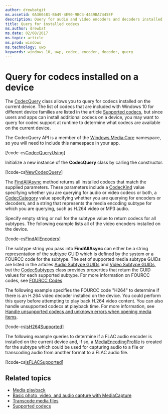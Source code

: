 ```yaml
---
author: drewbatgit
ms.assetid: 0A360481-B649-4E90-9BC4-4449BA7445EF
description: Query for audio and video encoders and decoders installed on a device.
title: Query for installed codecs
ms.author: drewbat
ms.date: 02/08/2017
ms.topic: article
ms.prod: windows
ms.technology: uwp
keywords: windows 10, uwp, codec, encoder, decoder, query
---
```


# Query for codecs installed on a device
The [CodecQuery](https://docs.microsoft.com/en-us/uwp/api/windows.media.core.codecquery) class allows you to query for codecs installed on the current device. The list of codecs that are included with Windows 10 for different device families are listed in the article [Supported codecs](supported-codecs.md), but since users and apps can install additional codecs on a device, you may want to query for codec support at runtime to determine what codecs are available on the current device.

The CodecQuery API is a member of the [Windows.Media.Core](https://docs.microsoft.com/en-us/uwp/api/windows.media.core) namespace, so you will need to include this namespace in your app.

[!code-cs[CodecQueryUsing](./code/TranscodeWin10/cs/MainPage.xaml.cs#SnippetCodecQueryUsing)]

Initialize a new instance of the **CodecQuery** class by calling the constructor.

[!code-cs[NewCodecQuery](./code/TranscodeWin10/cs/MainPage.xaml.cs#SnippetNewCodecQuery)]

The [FindAllAsync](https://docs.microsoft.com/en-us/uwp/api/windows.media.core.codecquery#Windows_Media_Core_CodecQuery_FindAllAsync_Windows_Media_Core_CodecKind_Windows_Media_Core_CodecCategory_System_String_) method returns all installed codecs that match the supplied parameters. These parameters include a [CodecKind](https://docs.microsoft.com/en-us/uwp/api/windows.media.core.codeckind) value specifying whether you are querying for audio or video codecs or both, a [CodecCategory](https://docs.microsoft.com/en-us/uwp/api/windows.media.core.codeccategory) value specifying whether you are querying for encoders or decoders, and a string that represents the media encoding subtype for which you are querying, such as H.264 video or MP3 audio.

Specify empty string or null for the subtype value to return codecs for all subtypes. The following example lists all of the video encoders installed on the device.

[!code-cs[FindAllEncoders](./code/TranscodeWin10/cs/MainPage.xaml.cs#SnippetFindAllEncoders)]

The subtype string you pass into **FindAllAsync** can either be a string representation of the subtype GUID which is defined by the system or a FOURCC code for the subtype. The set of supported media subtype GUIDs are listed in the articles [Audio Subtype GUIDs](https://msdn.microsoft.com/library/windows/desktop/aa372553(v=vs.85).aspx) and [Video Subtype GUIDs](https://msdn.microsoft.com/library/windows/desktop/aa370819(v=vs.85).aspx), but the [CodecSubtypes](https://docs.microsoft.com/en-us/uwp/api/windows.media.core.codecsubtypes) class provides properties that return the GUID values for each supported subtype. For more information on FOURCC codes, see [FOURCC Codes](https://msdn.microsoft.com/library/windows/desktop/dd375802(v=vs.85).aspx) 

The following example specifies the FOURCC code "H264" to determine if there is an H.264 video decoder installed on the device. You could perform this query before attempting to play back H.264 video content. You can also handle unsupported codecs at playback time. For more information, see [Handle unsupported codecs and unknown errors when opening media items](https://docs.microsoft.com/en-us/windows/uwp/audio-video-camera/media-playback-with-mediasource#handle-unsupported-codecs-and-unknown-errors-when-opening-media-items).

[!code-cs[IsH264Supported](./code/TranscodeWin10/cs/MainPage.xaml.cs#SnippetIsH264Supported)]

The following example queries to determine if a FLAC audio encoder is installed on the current device and, if so, a [MediaEncodingProfile](https://docs.microsoft.com/en-us/uwp/api/Windows.Media.MediaProperties.MediaEncodingProfile) is created for the subtype which could be used for capturing audio to a file or transcoding audio from another format to a FLAC audio file.

[!code-cs[IsFLACSupported](./code/TranscodeWin10/cs/MainPage.xaml.cs#SnippetIsFLACSupported)]

## Related topics

* [Media playback](media-playback.md)
* [Basic photo, video, and audio capture with MediaCapture](basic-photo-video-and-audio-capture-with-MediaCapture.md)
* [Transcode media files](transcode-media-files.md)
* [Supported codecs](supported-codecs.md)
 

 




